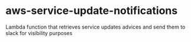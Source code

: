 # aws-service-update-notifications
Lambda function that retrieves service updates advices and send them to slack for visibility purposes
